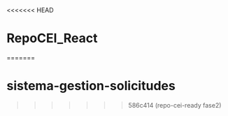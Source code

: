 <<<<<<< HEAD
# RepoCEI_React
=======
# sistema-gestion-solicitudes
>>>>>>> 586c414 (repo-cei-ready fase2)
